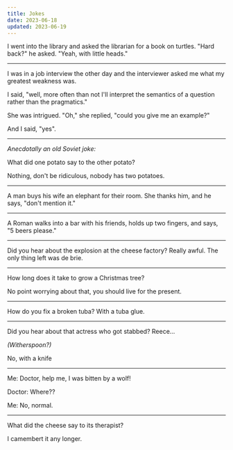 ```yaml
---
title: Jokes
date: 2023-06-18
updated: 2023-06-19
---
```


I went into the library and asked the librarian for a book on turtles. "Hard back?" he asked. "Yeah, with little heads."

---

I was in a job interview the other day and the interviewer asked me what my greatest weakness was.

I said, "well, more often than not I'll interpret the semantics of a question rather than the pragmatics."

She was intrigued. "Oh," she replied, "could you give me an example?"

And I said, "yes".

---

_Anecdotally an old Soviet joke:_

What did one potato say to the other potato?

Nothing, don't be ridiculous, nobody has two potatoes.

---

A man buys his wife an elephant for their room. She thanks him, and he says, "don't mention it."

---

A Roman walks into a bar with his friends, holds up two fingers, and says, "5 beers please."

---

Did you hear about the explosion at the cheese factory? Really awful. The only thing left was de brie.

---

How long does it take to grow a Christmas tree?

No point worrying about that, you should live for the present.

---

How do you fix a broken tuba? With a tuba glue.

---

Did you hear about that actress who got stabbed? Reece...

_(Witherspoon?)_

No, with a knife

---

Me: Doctor, help me, I was bitten by a wolf!

Doctor: Where??

Me: No, normal.

---

What did the cheese say to its therapist?

I camembert it any longer.
